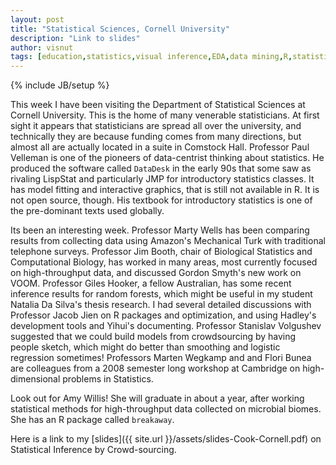 ```yaml
---
layout: post
title: "Statistical Sciences, Cornell University"
description: "Link to slides"
author: visnut
tags: [education,statistics,visual inference,EDA,data mining,R,statistical computing,statistical graphics,data wrangling]
---
```

{% include JB/setup %}

This week I have been visiting the Department of Statistical Sciences at Cornell University. This is the home of many venerable statisticians. At first sight it appears that statisticians are spread all over the university, and technically they are because funding comes from many directions, but almost all are actually located in a suite in Comstock Hall. Professor Paul Velleman is one of the pioneers of data-centrist thinking about statistics. He produced the software called `DataDesk` in the early 90s that some saw as rivaling LispStat and particularly JMP for introductory statistics classes. It has model fitting and interactive graphics, that is still not available in R. It is not open source, though. His textbook for introductory statistics is one of the pre-dominant texts used globally.

Its been an interesting week. Professor Marty Wells has been comparing results from collecting data using Amazon's Mechanical Turk with traditional telephone surveys. Professor Jim Booth, chair of Biological Statistics and Computational Biology, has worked in many areas, most currently focused on high-throughput data, and discussed Gordon Smyth's new work on VOOM. Professor Giles Hooker, a fellow Australian, has some recent inference results for random forests, which might be useful in my student Natalia Da Silva's thesis research. I had several detailed discussions with Professor  Jacob Jien on R packages and optimization, and using Hadley's development tools and Yihui's documenting. Professor Stanislav Volgushev suggested that we could build models from crowdsourcing by having people sketch, which might do better than smoothing and logistic regression sometimes! Professors Marten Wegkamp and and Flori Bunea are colleagues from a 2008 semester long workshop at Cambridge on high-dimensional problems in Statistics.  

Look out for Amy Willis! She will graduate in about a year, after working statistical methods for high-throughput data collected on microbial biomes. She has an R package called `breakaway`. 

Here is a link to my [slides]({{ site.url }}/assets/slides-Cook-Cornell.pdf) on Statistical Inference by Crowd-sourcing.


